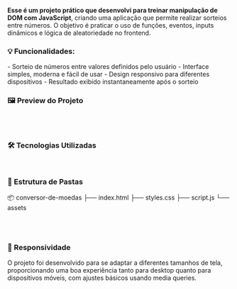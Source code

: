 <b>Esse é um projeto prático que desenvolvi para treinar manipulação de DOM com JavaScript</b>, criando uma aplicação que permite realizar sorteios entre números. 
O objetivo é praticar o uso de funções, eventos, inputs dinâmicos e lógica de aleatoriedade no frontend.
<br> 
<h3>💡 Funcionalidades:</h3>
- Sorteio de números entre valores definidos pelo usuário   
- Interface simples, moderna e fácil de usar  
- Design responsivo para diferentes dispositivos  
- Resultado exibido instantaneamente após o sorteio  
<br> 
<h3>🖼️ Preview do Projeto</h3> 
<br> 
<br> 
<h3>🛠 Tecnologias Utilizadas</h3>


<br> <h3>📁 Estrutura de Pastas</h3>
📦 conversor-de-moedas
├── index.html
├── styles.css
├── script.js
└── assets

<br> <br> <h3>📱 Responsividade</h3>
O projeto foi desenvolvido para se adaptar a diferentes tamanhos de tela, proporcionando uma boa experiência tanto para desktop quanto para dispositivos móveis, com ajustes básicos usando media queries.
